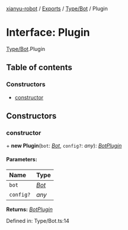 [xianyu-robot](../README.md) / [Exports](../modules.md) / [Type/Bot](../modules/type_bot.md) / Plugin

# Interface: Plugin

[Type/Bot](../modules/type_bot.md).Plugin

## Table of contents

### Constructors

- [constructor](type_bot.plugin.md#constructor)

## Constructors

### constructor

\+ **new Plugin**(`bot`: [*Bot*](../classes/bot_bot.bot.md), `config?`: *any*): [*BotPlugin*](../classes/plugin_plugin.botplugin.md)

#### Parameters:

| Name | Type |
| :------ | :------ |
| `bot` | [*Bot*](../classes/bot_bot.bot.md) |
| `config?` | *any* |

**Returns:** [*BotPlugin*](../classes/plugin_plugin.botplugin.md)

Defined in: Type/Bot.ts:14
